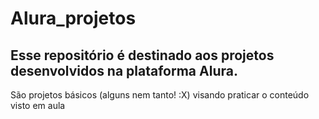 # Alura_projetos

## Esse repositório é destinado aos projetos desenvolvidos na plataforma Alura. <br>

<p>São projetos básicos (alguns nem tanto! :X) visando praticar o conteúdo visto em aula</p>
